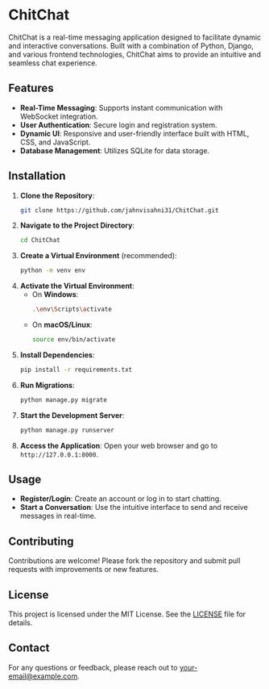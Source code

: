 # ChitChat

ChitChat is a real-time messaging application designed to facilitate dynamic and interactive conversations. Built with a combination of Python, Django, and various frontend technologies, ChitChat aims to provide an intuitive and seamless chat experience.

## Features

- **Real-Time Messaging**: Supports instant communication with WebSocket integration.
- **User Authentication**: Secure login and registration system.
- **Dynamic UI**: Responsive and user-friendly interface built with HTML, CSS, and JavaScript.
- **Database Management**: Utilizes SQLite for data storage.

## Installation

1. **Clone the Repository**:
    ```bash
    git clone https://github.com/jahnvisahni31/ChitChat.git
    ```
2. **Navigate to the Project Directory**:
    ```bash
    cd ChitChat
    ```
3. **Create a Virtual Environment** (recommended):
    ```bash
    python -m venv env
    ```
4. **Activate the Virtual Environment**:
    - On **Windows**:
      ```bash
      .\env\Scripts\activate
      ```
    - On **macOS/Linux**:
      ```bash
      source env/bin/activate
      ```
5. **Install Dependencies**:
    ```bash
    pip install -r requirements.txt
    ```
6. **Run Migrations**:
    ```bash
    python manage.py migrate
    ```
7. **Start the Development Server**:
    ```bash
    python manage.py runserver
    ```
8. **Access the Application**:
    Open your web browser and go to `http://127.0.0.1:8000`.

## Usage

- **Register/Login**: Create an account or log in to start chatting.
- **Start a Conversation**: Use the intuitive interface to send and receive messages in real-time.

## Contributing

Contributions are welcome! Please fork the repository and submit pull requests with improvements or new features.

## License

This project is licensed under the MIT License. See the [LICENSE](LICENSE) file for details.

## Contact

For any questions or feedback, please reach out to [your-email@example.com](mailto:your-email@example.com).
